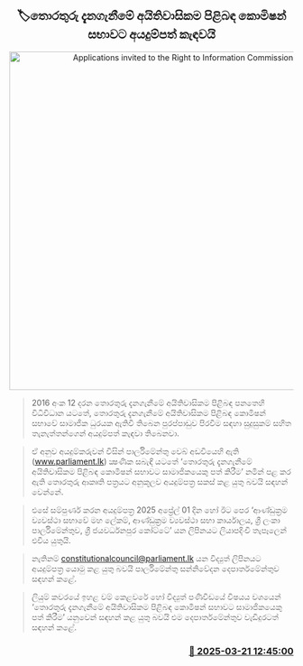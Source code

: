 <p align='center'><b><h2 align='center' title='Applications invited to the Right to Information Commission'>🏷තොරතුරු දැනගැනීමේ අයිතිවාසිකම පිළිබඳ කොමිෂන් සභාවට අයදුම්පත් කැඳවයි</h2></b></p>
<p align='center'><img src='https://helakuru.sgp1.cdn.digitaloceanspaces.com/esana/images/lib/tyd.jpg' width='600' alt='Applications invited to the Right to Information Commission'></p>

> 2016 අංක 12 දරන තොරතුරු දැනගැනීමේ අයිතිවාසිකම පිළිබඳ පනතෙහි විධිවිධාන යටතේ, තොරතුරු දැනගැනීමේ අයිතිවාසිකම පිළිබඳ කොමිෂන් සභාවේ සාමාජික ධුරයක ඇතිවී තිබෙන පුරප්පාඩුව පිරවීම සඳහා සුදුසුකම් සහිත තැනැත්තන්ගෙන් අයදුම්පත් කැඳවා තිබෙනවා.

> ඒ අනුව අයදුම්කරුවන් විසින් පාර්ලිමේන්තු වෙබ් අඩවියෙහි ඇති (www.parliament.lk) ක්‍ෂණික සබැඳි යටතේ ‘තොරතුරු දැනගැනීමේ අයිතිවාසිකම පිළිබඳ කොමිෂන් සභාවට සාමාජිකයෙකු පත් කිරීම’ නමින් පළ කර ඇති තොරතුරු ආකෘති පත්‍රයට අනුකූලව අයදුම්පත්‍ර සකස් කළ යුතු බවයි සඳහන් වෙන්නේ.

> එසේ සම්පුර්ණ කරන අයදුම්පත්‍ර 2025 අප්‍රේල් 01 දින හෝ ඊට පෙර ‘ආණ්ඩුක්‍රම ව්‍යවස්ථා සභාවේ මහ ලේකම්, ආණ්ඩුක්‍රම ව්‍යවස්ථා සභා කාර්යාලය, ශ්‍රී ලංකා පාර්ලිමේන්තුව, ශ්‍රී ජයවර්ධනපුර කෝට්ටේ’ යන ලිපිනයට ලියාපදිංචි තැපෑලෙන් එවිය යුතුයි.

> නැතිනම් constitutionalcouncil@parliament.lk යන විද්‍යුත් ලිපිනයට අයදුම්පත්‍ර යොමු කළ යුතු බවයි පාර්ලිමේන්තු සන්නිවේදන දෙපාර්තමේන්තුව සඳහන් කළේ.

> ලියුම් කවරයේ ඉහළ වම් කෙළවරේ හෝ විද්‍යුත් පණිවිඩයේ විෂයය වශයෙන් ‘තොරතුරු දැනගැනීමේ අයිතිවාසිකම පිළිබඳ කොමිෂන් සභාවට සාමාජිකයෙකු පත් කිරීම’ යනුවෙන් සඳහන් කළ යුතු බවයි එම දෙපාර්තමේන්තුව වැඩිදුරටත් සඳහන් කළේ. 



<h3 align='right'><a href='https://www.helakuru.lk/esana/p/108521/'>📅 2025-03-21 12:45:00</a></h3>
